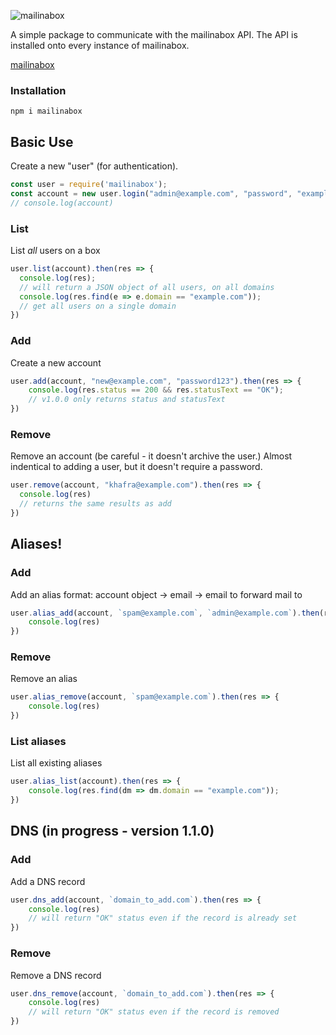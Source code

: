 ![mailinabox](https://mailinabox.email/static/logo.png)

A simple package to communicate with the mailinabox API.
The API is installed onto every instance of mailinabox.

[mailinabox](https://mailinabox.email/)

### Installation
``npm i mailinabox``

## Basic Use

Create a new "user" (for authentication).
```javascript
const user = require('mailinabox');
const account = new user.login("admin@example.com", "password", "example.com");
// console.log(account)
```

### List
List *all* users on a box
```javascript
user.list(account).then(res => {
  console.log(res);
  // will return a JSON object of all users, on all domains
  console.log(res.find(e => e.domain == "example.com"));
  // get all users on a single domain
})
```

### Add
Create a new account
```javascript
user.add(account, "new@example.com", "password123").then(res => {
    console.log(res.status == 200 && res.statusText == "OK");
    // v1.0.0 only returns status and statusText
})
```

### Remove
Remove an account (be careful - it doesn't archive the user.)
Almost indentical to adding a user, but it doesn't require a password.
```javascript
user.remove(account, "khafra@example.com").then(res => {
  console.log(res)
  // returns the same results as add
})
```

## Aliases!

### Add
Add an alias
format: account object -> email -> email to forward mail to
```javascript
user.alias_add(account, `spam@example.com`, `admin@example.com`).then(res => {
    console.log(res)
})
```

### Remove
Remove an alias
```javascript
user.alias_remove(account, `spam@example.com`).then(res => {
    console.log(res)
})
```

### List aliases
List all existing aliases
```javascript
user.alias_list(account).then(res => {
    console.log(res.find(dm => dm.domain == "example.com"));
})
```

## DNS (in progress - version 1.1.0)

### Add
Add a DNS record
```javascript
user.dns_add(account, `domain_to_add.com`).then(res => {
    console.log(res)
    // will return "OK" status even if the record is already set
})
```

### Remove
Remove a DNS record
```javascript
user.dns_remove(account, `domain_to_add.com`).then(res => {
    console.log(res)
    // will return "OK" status even if the record is removed
})
```





